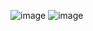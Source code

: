 ![image](https://github.com/user-attachments/assets/2984bc1b-9701-4167-ad98-c80a3e0cc3a8)
![image](https://github.com/user-attachments/assets/ec14320d-0366-444d-98ce-6d5741b1e0e5)
